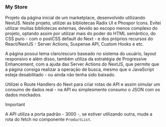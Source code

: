 ### My Store

Projeto da página inicial de um marketplace, desenvolvido utilizando NextJS. Neste projeto, utilizei as bibliotecas Radix UI e Phospor Icons. Evitei utilizar muitas bibliotecas externas, devido ao escopo menos complexo do projeto, optando assim por utilizar mais do poder do HTML semântico, do CSS puro - com o postCSS default do Next - e dos próprios recursos do React/NextJS - Server Actions, Suspense API, Custom Hooks e etc.

A página possui tema claro/escuro baseado no sistema do usuário, layout responsivo e além disso, também utiliza da estratégia de Progressive Enhancement, com a ajuda das Server Actions do NextJS, que permite que a página consiga realizar a operação de busca, mesmo que o JavaScript esteja desabilitado - ou ainda não tenha sido baixado.

Utilizei o Route Handlers do Next para criar rotas de API e assim simular um consumo de dados real - na API eu simplesmente consumo o JSON com os dados mockados.

> [!IMPORTANT]
> A API utiliza a porta padrão - 3000 -, se estiver utilizando outra, mude a rota do fetch no componente `ProductList`.
